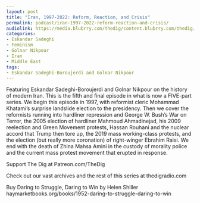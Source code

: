 ```yaml
---
layout: post
title: "Iran, 1997-2022: Reform, Reaction, and Crisis"
permalink: podcast/iran-1997-2022-reform-reaction-and-crisis/
audiolink: https://media.blubrry.com/thedig/content.blubrry.com/thedig/The_Dig-EP_381-Iran-5.mp3
categories:
- Eskandar Sadeghi
- Feminism
- Golnar Nikpour
- Iran
- Middle East
tags:
- Eskandar Sadeghi-Boroujerdi and Golnar Nikpour
---
```


Featuring Eskandar Sadeghi-Boroujerdi and Golnar Nikpour on the history of modern Iran. This is the fifth and final episode in what is now a FIVE-part series. We begin this episode in 1997, with reformist cleric Mohammad Khatami’s surprise landslide election to the presidency. Then we cover the reformists running into hardliner repression and George W. Bush’s War on Terror, the 2005 election of hardliner Mahmoud Ahmadinejad, his 2009 reelection and Green Movement protests, Hassan Rouhani and the nuclear accord that Trump then tore up, the 2019 mass working-class protests, and the election (but really more coronation) of right-winger Ebrahim Raisi. We end with the death of Zhina Mahsa Amini in the custody of morality police and the current mass protest movement that erupted in response.

Support The Dig at Patreon.com/TheDig

Check out our vast archives and the rest of this series at thedigradio.com

Buy Daring to Struggle, Daring to Win by Helen Shiller haymarketbooks.org/books/1952-daring-to-struggle-daring-to-win

